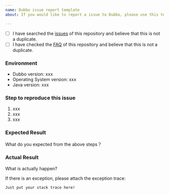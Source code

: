 ```yaml
---
name: Dubbo issue report template
about: If you would like to report a issue to Dubbo, please use this template.

---
```


- [ ] I have searched the [issues](https://github.com/apache/incubator-dubbo/issues) of this repository and believe that this is not a duplicate.
- [ ] I have checked the [FAQ](https://github.com/apache/incubator-dubbo/wiki/FAQ) of this repository and believe that this is not a duplicate.

### Environment

* Dubbo version: xxx
* Operating System version: xxx
* Java version: xxx

### Step to reproduce this issue

1. xxx
2. xxx
3. xxx


### Expected Result

What do you expected from the above steps？

### Actual Result

What is actually happen?

If there is an exception, please attach the exception trace:

```
Just put your stack trace here!
```
